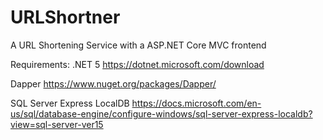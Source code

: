 # URLShortner
A URL Shortening Service with a ASP.NET Core MVC frontend

Requirements:
.NET 5 https://dotnet.microsoft.com/download

Dapper https://www.nuget.org/packages/Dapper/

SQL Server Express LocalDB https://docs.microsoft.com/en-us/sql/database-engine/configure-windows/sql-server-express-localdb?view=sql-server-ver15
